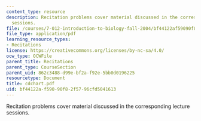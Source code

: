 ```yaml
---
content_type: resource
description: Recitation problems cover material discussed in the corresponding lecture
  sessions.
file: /courses/7-012-introduction-to-biology-fall-2004/bf44122af59090f82f5796cfd5041613_cdchart.pdf
file_type: application/pdf
learning_resource_types:
- Recitations
license: https://creativecommons.org/licenses/by-nc-sa/4.0/
ocw_type: OCWFile
parent_title: Recitations
parent_type: CourseSection
parent_uid: 862c3488-d99e-bf2a-f92e-5bb0d0196225
resourcetype: Document
title: cdchart.pdf
uid: bf44122a-f590-90f8-2f57-96cfd5041613
---
```

Recitation problems cover material discussed in the corresponding lecture sessions.